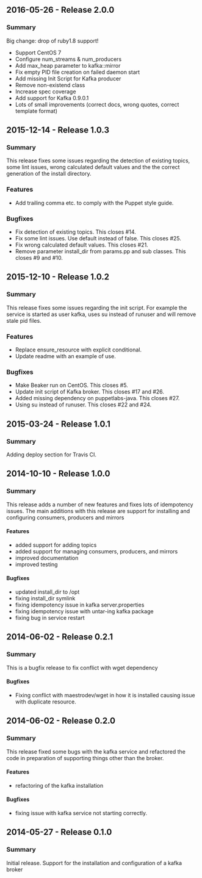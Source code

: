 ## 2016-05-26 - Release 2.0.0
### Summary
Big change: drop of ruby1.8 support!

- Support CentOS 7
- Configure  num_streams & num_producers
- Add max_heap parameter to kafka::mirror
- Fix empty PID file creation on failed daemon start
- Add missing Init Script for Kafka producer
- Remove non-existend class
- Increase spec coverage
- Add support for Kafka 0.9.0.1
- Lots of small improvements (correct docs, wrong quotes, correct template format)


## 2015-12-14 - Release 1.0.3
### Summary

  This release fixes some issues regarding the detection of existing topics,
  some lint issues, wrong calculated default values and the the correct
  generation of the install directory.

### Features

- Add trailing comma etc. to comply with the Puppet style guide.

### Bugfixes

- Fix detection of existing topics. This closes #14.
- Fix some lint issues. Use default instead of false. This closes #25.
- Fix wrong calculated default values. This closes #21.
- Remove parameter install_dir from params.pp and sub classes. This closes #9
  and #10.

## 2015-12-10 - Release 1.0.2
### Summary

  This release fixes some issues regarding the init script. For example the
  service is started as user kafka, uses su instead of runuser and will remove
  stale pid files.

### Features

- Replace ensure_resource with explicit conditional.
- Update readme with an example of use.

### Bugfixes

- Make Beaker run on CentOS. This closes #5.
- Update init script of Kafka broker. This closes #17 and #26.
- Added missing dependency on puppetlabs-java. This closes #27.
- Using su instead of runuser. This closes #22 and #24.

## 2015-03-24 - Release 1.0.1
### Summary

  Adding deploy section for Travis CI.

## 2014-10-10 - Release 1.0.0
### Summary

  This release adds a number of new features and fixes lots of idempotency issues.
  The main additions with this release are support for installing and configuring consumers, producers and mirrors

#### Features

- added support for adding topics
- added support for managing consumers, producers, and mirrors
- improved documentation
- improved testing

#### Bugfixes

- updated install_dir to /opt
- fixing install_dir symlink
- fixing idempotency issue in kafka server.properties
- fixing idempotency issue with untar-ing kafka package
- fixing bug in service restart

## 2014-06-02 - Release 0.2.1
### Summary

  This is a bugfix release to fix conflict with wget dependency

#### Bugfixes

 - Fixing conflict with maestrodev/wget in how it is installed causing issue with duplicate resource.

## 2014-06-02 - Release 0.2.0
### Summary

  This release fixed some bugs with the kafka service and refactored the code in preparation of supporting things other than the broker.

#### Features
 - refactoring of the kafka installation

#### Bugfixes
 - fixing issue with kafka service not starting correctly.

## 2014-05-27 - Release 0.1.0
### Summary

  Initial release. Support for the installation and configuration of a kafka broker
